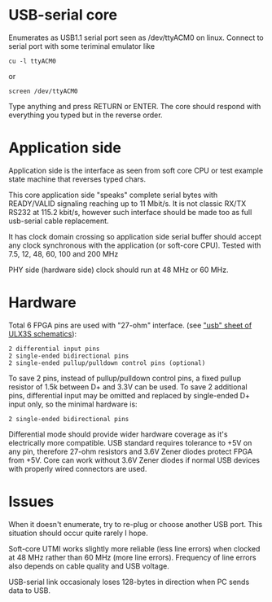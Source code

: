 # USB-serial core

Enumerates as USB1.1 serial port seen as /dev/ttyACM0 on linux.
Connect to serial port with some teriminal emulator like

    cu -l ttyACM0

or

    screen /dev/ttyACM0

Type anything and press RETURN or ENTER.
The core should respond with everything you typed
but in the reverse order.

# Application side

Application side is the interface as 
seen from soft core CPU or test example state machine that reverses typed chars.

This core application side "speaks" complete serial bytes with READY/VALID signaling
reaching up to 11 Mbit/s. It is not classic RX/TX RS232 at 115.2 kbit/s, however
such interface should be made too as full usb-serial cable replacement.

It has clock domain crossing so application side serial buffer should
accept any clock synchronous with the application (or soft-core CPU).
Tested with 7.5, 12, 48, 60, 100 and 200 MHz 

PHY side (hardware side) clock should run at 48 MHz or 60 MHz.

# Hardware

Total 6 FPGA pins are used with "27-ohm" interface.
(see ["usb" sheet of ULX3S schematics](https://github.com/emard/ulx3s/tree/master/doc/schematics.pdf)):

    2 differential input pins
    2 single-ended bidirectional pins
    2 single-ended pullup/pulldown control pins (optional)

To save 2 pins, instead of pullup/pulldown control pins,
a fixed pullup resistor of 1.5k between D+ and 3.3V can be used.
To save 2 additional pins, differential input may be omitted
and replaced by single-ended D+ input only, so the minimal hardware is:

    2 single-ended bidirectional pins

Differential mode should provide wider hardware coverage
as it's electrically more compatible.
USB standard requires tolerance to +5V on any pin,
therefore 27-ohm resistors and 3.6V Zener diodes protect FPGA from +5V.
Core can work without 3.6V Zener diodes if normal
USB devices with properly wired connectors are used.

# Issues

When it doesn't enumerate, try to re-plug or choose another USB port.
This situation should occur quite rarely I hope.

Soft-core UTMI works slightly more reliable (less line errors) 
when clocked at 48 MHz rather than 60 MHz (more line errors).
Frequency of line errors also depends on cable quality and USB voltage.

USB-serial link occasionaly loses 128-bytes in direction
when PC sends data to USB.
